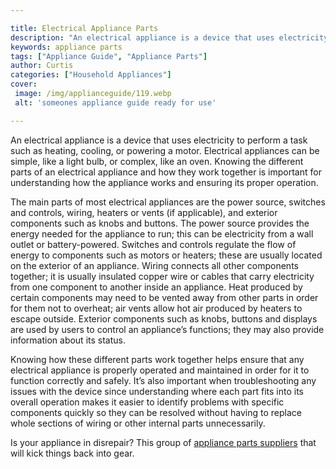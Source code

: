 ```yaml
---

title: Electrical Appliance Parts
description: "An electrical appliance is a device that uses electricity to perform a task such as heating, cooling, or powering a motor. Electri...keep reading to learn"
keywords: appliance parts
tags: ["Appliance Guide", "Appliance Parts"]
author: Curtis
categories: ["Household Appliances"]
cover: 
 image: /img/applianceguide/119.webp
 alt: 'someones appliance guide ready for use'

---
```


An electrical appliance is a device that uses electricity to perform a task such as heating, cooling, or powering a motor. Electrical appliances can be simple, like a light bulb, or complex, like an oven. Knowing the different parts of an electrical appliance and how they work together is important for understanding how the appliance works and ensuring its proper operation.

The main parts of most electrical appliances are the power source, switches and controls, wiring, heaters or vents (if applicable), and exterior components such as knobs and buttons. The power source provides the energy needed for the appliance to run; this can be electricity from a wall outlet or battery-powered. Switches and controls regulate the flow of energy to components such as motors or heaters; these are usually located on the exterior of an appliance. Wiring connects all other components together; it is usually insulated copper wire or cables that carry electricity from one component to another inside an appliance. Heat produced by certain components may need to be vented away from other parts in order for them not to overheat; air vents allow hot air produced by heaters to escape outside. Exterior components such as knobs, buttons and displays are used by users to control an appliance’s functions; they may also provide information about its status. 

Knowing how these different parts work together helps ensure that any electrical appliance is properly operated and maintained in order for it to function correctly and safely. It’s also important when troubleshooting any issues with the device since understanding where each part fits into its overall operation makes it easier to identify problems with specific components quickly so they can be resolved without having to replace whole sections of wiring or other internal parts unnecessarily.

Is your appliance in disrepair? This group of <a href="/pages/appliance-parts-suppliers/">appliance parts suppliers</a> that will kick things back into gear.